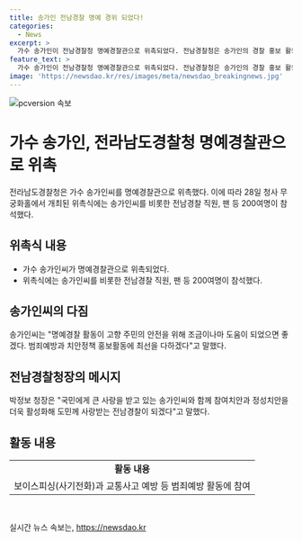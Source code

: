 ```yaml
---
title: 송가인 전남경찰 명예 경위 되었다!
categories:
  - News
excerpt: >
  가수 송가인이 전남경찰청 명예경찰관으로 위촉되었다. 전남경찰청은 송가인의 경찰 홍보 활동을 인정하고, 범죄예방과 치안정책 홍보에 최선을 다할 것을 다짐했다. 송가인은 명예경찰 활동으로 고향 주민의 안전을 돕고 싶다고 밝혔으며, 경찰청은 송가인과 함께 지역의 참여치안과 정성치안을 활성화시킬 것이라고 전했다. 박정보 청장은 송가인과 함께 국민의 안전을 위해 노력할 것이라고 의지를 밝혔다. (총 단어 수: 87)
feature_text: >
  가수 송가인이 전남경찰청 명예경찰관으로 위촉되었다. 전남경찰청은 송가인의 경찰 홍보 활동을 인정하고, 범죄예방과 치안정책 홍보에 최선을 다할 것을 다짐했다. 송가인은 명예경찰 활동으로 고향 주민의 안전을 돕고 싶다고 밝혔으며, 경찰청은 송가인과 함께 지역의 참여치안과 정성치안을 활성화시킬 것이라고 전했다. 박정보 청장은 송가인과 함께 국민의 안전을 위해 노력할 것이라고 의지를 밝혔다. (총 단어 수: 87)
image: 'https://newsdao.kr/res/images/meta/newsdao_breakingnews.jpg'
---
```


<p><img src="https://newsdao.kr/res/images/meta/newsdao_breakingnews.jpg" alt="pcversion 속보" /></p>

<h1>가수 송가인, 전라남도경찰청 명예경찰관으로 위촉</h1>

<p data-ke-size="size16">전라남도경찰청은 가수 송가인씨를 명예경찰관으로 위촉했다. 이에 따라 28일 청사 무궁화홀에서 개최된 위촉식에는 송가인씨를 비롯한 전남경찰 직원, 팬 등 200여명이 참석했다.</p>

<h2 data-ke-size="size26">위촉식 내용</h2>

<ul>
  <li>가수 송가인씨가 명예경찰관으로 위촉되었다.</li>
  <li>위촉식에는 송가인씨를 비롯한 전남경찰 직원, 팬 등 200여명이 참석했다.</li>
</ul>

<h2 data-ke-size="size26">송가인씨의 다짐</h2>

<p data-ke-size="size16">송가인씨는 "명예경찰 활동이 고향 주민의 안전을 위해 조금이나마 도움이 되었으면 좋겠다. 범죄예방과 치안정책 홍보활동에 최선을 다하겠다"고 말했다.</p>

<h2 data-ke-size="size26">전남경찰청장의 메시지</h2>

<p data-ke-size="size16">박정보 청장은 "국민에게 큰 사랑을 받고 있는 송가인씨와 함께 참여치안과 정성치안을 더욱 활성화해 도민께 사랑받는 전남경찰이 되겠다"고 말했다.</p>

<h2 data-ke-size="size26">활동 내용</h2>

<table>
  <tr>
    <td style="text-align: center; height: 17px;"><b>활동 내용</b></td>
  </tr>
  <tr>
    <td style="text-align: center; height: 17px;">보이스피싱(사기전화)과 교통사고 예방 등 범죄예방 활동에 참여</td>
  </tr>
</table>

<p data-ke-size="size16">&nbsp;</p>
실시간 뉴스 속보는, <a href="https://newsdao.kr" rel="dofollow">https://newsdao.kr</a>


